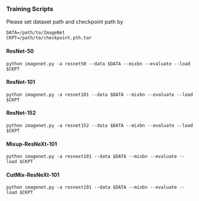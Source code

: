 ### Training Scripts
Please set dataset path and checkpoint path by
```
DATA=/path/to/ImageNet
CKPT=/path/to/checkpoint.pth.tar
``` 
#### ResNet-50
```
python imagenet.py -a resnet50 --data $DATA --mixbn --evaluate --load $CKPT 
```
#### ResNet-101
```
python imagenet.py -a resnet101 --data $DATA --mixbn --evaluate --load $CKPT
```
#### ResNet-152
```
python imagenet.py -a resnet152 --data $DATA --mixbn --evaluate --load $CKPT
```
#### Mixup-ResNeXt-101
```
python imagenet.py -a resnext101 --data $DATA --mixbn --evaluate --load $CKPT
```
#### CutMix-ResNeXt-101
```
python imagenet.py -a resnext101 --data $DATA --mixbn --evaluate --load $CKPT 
```
